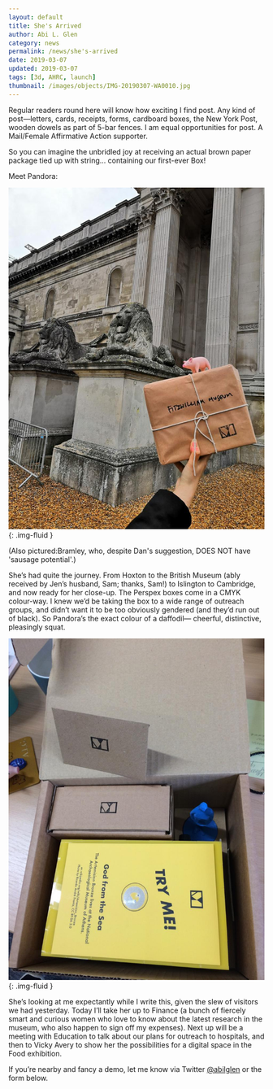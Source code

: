 ```yaml
---
layout: default
title: She's Arrived
author: Abi L. Glen
category: news
permalink: /news/she's-arrived
date: 2019-03-07
updated: 2019-03-07
tags: [3d, AHRC, launch]
thumbnail: /images/objects/IMG-20190307-WA0010.jpg
---
```


Regular readers round here will know how exciting I find post. Any kind of post—letters, cards, receipts, forms, cardboard boxes, the New York Post, wooden dowels as part of 5-bar fences. I am equal opportunities for post. A Mail/Female Affirmative Action supporter.

So you can imagine the unbridled joy at receiving an actual brown paper package tied up with string... containing our first-ever Box!

Meet Pandora:

  ![IMG-20190307-WA0010.jpg](/images/objects/IMG-20190307-WA0010.jpg){: .img-fluid }

(Also pictured:Bramley, who, despite Dan's suggestion, DOES NOT have 'sausage potential'.)

She’s had quite the journey. From Hoxton to the British Museum (ably received by Jen’s husband, Sam; thanks, Sam!) to Islington to Cambridge, and now ready for her close-up. The Perspex boxes come in a CMYK colour-way. I knew we’d be taking the box to a wide range of outreach groups, and didn’t want it to be too obviously gendered (and they’d run out of black). So Pandora’s the exact colour of a daffodil— cheerful, distinctive, pleasingly squat.

![IMG-20190307-WA0013.jpg](/images/objects/IMG-20190307-WA0013.jpg){: .img-fluid }

She’s looking at me expectantly while I write this, given the slew of visitors we had yesterday. Today I’ll take her up to Finance (a bunch of fiercely smart and curious women who love to know about the latest research in the museum, who also happen to sign off my expenses). Next up will be a meeting with Education to talk about our plans for outreach to hospitals, and then to Vicky Avery to show her the possibilities for a digital space in the Food exhibition.

If you’re nearby and fancy a demo, let me know via Twitter <a href="https://twitter.com/abilglen">@abilglen</a> or the form below.
